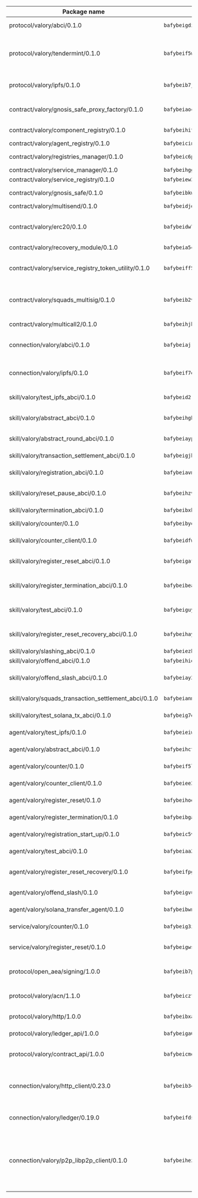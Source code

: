 | Package name                                                  | Package hash                                                  | Description                                                                                                                |
| ------------------------------------------------------------- | ------------------------------------------------------------- | -------------------------------------------------------------------------------------------------------------------------- |
| protocol/valory/abci/0.1.0                                    | `bafybeigdi6wsbdn2nv7clzhnuhki3taywgiiajwawdaat57o5ntlgqj2qe` | A protocol for ABCI requests and responses.                                                                                |
| protocol/valory/tendermint/0.1.0                              | `bafybeif5wq5i2ugr66alniej2bk4vws5sikal7otx674y5kz52e3ulo2qm` | A protocol for communication between two AEAs to share tendermint configuration details.                                   |
| protocol/valory/ipfs/0.1.0                                    | `bafybeib7jhgyocjwdq3r5wzq3z4qeubj3dwi3aqjn2uxzuwnjp5fhvafcu` | A protocol specification for IPFS requests and responses.                                                                  |
| contract/valory/gnosis_safe_proxy_factory/0.1.0               | `bafybeiaocq4aaqhdtbmw3lsakqp2isamany3ui6kw43w6osbjndtoj6wey` | Gnosis Safe proxy factory (GnosisSafeProxyFactory) contract                                                                |
| contract/valory/component_registry/0.1.0                      | `bafybeihitc3xybzbnxsybb46uqejqunwhvnvkwtk23yxacfdafm3n4bu2a` | Component registry contract                                                                                                |
| contract/valory/agent_registry/0.1.0                          | `bafybeicinlkh76yggtqrzhii6zhavpxqkpbles3wh73durkqchbj2elor4` | Agent registry contract                                                                                                    |
| contract/valory/registries_manager/0.1.0                      | `bafybeic6plto4ptvs726gp77grzsr2kltuwhrff36pi2mjgjeegt7qa5bm` | Registries Manager contract                                                                                                |
| contract/valory/service_manager/0.1.0                         | `bafybeihgg7blocpxxbugduq4zjq4xhndpwdblkzd5moggucoxk5i5emyba` | Service Manager contract                                                                                                   |
| contract/valory/service_registry/0.1.0                        | `bafybeiew3fcu2rl27ew5htqjofndwlhx63jfg6vrddkmx2rgyo3jfqsueu` | Service Registry contract                                                                                                  |
| contract/valory/gnosis_safe/0.1.0                             | `bafybeibkwbupoz3sab4pxmhhtrdrsgy6di3xptk7sj3f72c3em7fzl35re` | Gnosis Safe (GnosisSafeL2) contract                                                                                        |
| contract/valory/multisend/0.1.0                               | `bafybeidjdgi2kyexajirj3cnpzgse4y5u664b2blztt4flv6i7knlecyr4` | MultiSend contract                                                                                                         |
| contract/valory/erc20/0.1.0                                   | `bafybeidw7l6kttsnyskar5i5lmue3kgigtgrusszy6i3e4aqzbxoy5xiyi` | The scaffold contract scaffolds a contract to be implemented by the developer.                                             |
| contract/valory/recovery_module/0.1.0                         | `bafybeia5c4ejbxubcwommqmhlbjcvo7homs4v6grcb6l7s6ncv72my7jja` | Recovery module                                                                                                            |
| contract/valory/service_registry_token_utility/0.1.0          | `bafybeiff5qt664ym4rjoyvgysfh6e4sw2sxjbkz6aqaecm4fi5evj3rfbe` | The scaffold contract scaffolds a contract to be implemented by the developer.                                             |
| contract/valory/squads_multisig/0.1.0                         | `bafybeib2vmqdbtmkmgztiayalhi27ppcgmliqwrqtyv5afp2zdnphnibfi` | The scaffold contract scaffolds a contract to be implemented by the developer.                                             |
| contract/valory/multicall2/0.1.0                              | `bafybeihjbi374hvi7jgypcwcoa3hsxlxkoqzo3nxu7xedpwhtgqnjrzsta` | The MakerDAO multicall2 contract.                                                                                          |
| connection/valory/abci/0.1.0                                  | `bafybeiajrsgli7r5ouxydfzk42monl44c4av3jnys3oezgmg7ye4xk5sla` | connection to wrap communication with an ABCI server.                                                                      |
| connection/valory/ipfs/0.1.0                                  | `bafybeif7exoq2viwhfgfcjplxq73hnxvgpsx7pwshhntx6aekza25mdwli` | A connection responsible for uploading and downloading files from IPFS.                                                    |
| skill/valory/test_ipfs_abci/0.1.0                             | `bafybeid2rphqb2iyh2xz3n3j6k7w5lhp2oo462n4ntfr4jk3ixuipgtybq` | IPFS e2e testing application.                                                                                              |
| skill/valory/abstract_abci/0.1.0                              | `bafybeihgbihz5wlimwnslwwp35w4bjkg3bdhnhbfwwpfoojssibluvl3b4` | The abci skill provides a template of an ABCI application.                                                                 |
| skill/valory/abstract_round_abci/0.1.0                        | `bafybeiaypthz4rxgw7wgv2tjvtbbvxbw4r6cuyhtgmc6yjnvuxahjtnliy` | abstract round-based ABCI application                                                                                      |
| skill/valory/transaction_settlement_abci/0.1.0                | `bafybeigjh2vk6tczt5takriy62mye4c5pxpqp7sej7dhnjupc7ybog35sm` | ABCI application for transaction settlement.                                                                               |
| skill/valory/registration_abci/0.1.0                          | `bafybeiavm4gergj7d56ym4e6kb5axwybyiea4c6m2zapt5tlaje5uotpsy` | ABCI application for common apps.                                                                                          |
| skill/valory/reset_pause_abci/0.1.0                           | `bafybeihzvhhkfqh4ith4sbsuxanrekixm4fkx3zcl6zj7m3lxara5og67i` | ABCI application for resetting and pausing app executions.                                                                 |
| skill/valory/termination_abci/0.1.0                           | `bafybeibxbwflxukgvic7scxhaxxeoighiz56jwqwd25dhnaff33ohii2sq` | Termination skill.                                                                                                         |
| skill/valory/counter/0.1.0                                    | `bafybeibyojbhfpdppboseh2bm5wfgta7mrn4bdzks7ta2jtedlb375l3oy` | The ABCI Counter application example.                                                                                      |
| skill/valory/counter_client/0.1.0                             | `bafybeidfw5av7ceqyyovf6ma3wpnvccwmmqos36vfiro3ypldroz6hr7ea` | A client for the ABCI counter application.                                                                                 |
| skill/valory/register_reset_abci/0.1.0                        | `bafybeigafuiibmzlydl5zrpfojysp4esgnvowonumoxmw6dazmka3orpr4` | ABCI application for dummy skill that registers and resets                                                                 |
| skill/valory/register_termination_abci/0.1.0                  | `bafybeibeakhtfs74j6zdyaz5n6w2ur33plfa2b2arlo4mg4wjjvxainhgq` | ABCI application for dummy skill that registers and resets                                                                 |
| skill/valory/test_abci/0.1.0                                  | `bafybeiguy434jqn54e57dq7ssxh7gazrjobx5ba3pgvgi4xjllkdiojj4a` | ABCI application for testing the ABCI connection.                                                                          |
| skill/valory/register_reset_recovery_abci/0.1.0               | `bafybeihay2x23uwa226ijv4fr5jbztynzdahq73az7kzjkx77fszbjvspu` | ABCI application for dummy skill that registers and resets                                                                 |
| skill/valory/slashing_abci/0.1.0                              | `bafybeiezbwkdpnvkcfa24zr2cshxrfbeecvtg3j3w62vtibnsvaui4gmti` | Slashing skill.                                                                                                            |
| skill/valory/offend_abci/0.1.0                                | `bafybeihien7im2lr4fy22aytglky7cs4gwelnksht3rqoxpzhqkdpiza3i` | Offend ABCI application.                                                                                                   |
| skill/valory/offend_slash_abci/0.1.0                          | `bafybeiay3in2btn2pswrsaacgebkcqc66ksaykaa7ljqh5mqooyb7iudkq` | ABCI application used in order to test the slashing abci                                                                   |
| skill/valory/squads_transaction_settlement_abci/0.1.0         | `bafybeianmmfyoqjld3qcgfpaj4dc2omawxhw4kv4ggayabou7swboiofp4` | ABCI application for transaction settlement.                                                                               |
| skill/valory/test_solana_tx_abci/0.1.0                        | `bafybeig7oapfzob7ynlotof5gl4zpfokroiov6zygsubpltztgtiv24sdm` | SOLANA e2e testing application.                                                                                            |
| agent/valory/test_ipfs/0.1.0                                  | `bafybeieiw2gbhfwyh6dntg4nrwmx6snxnyneet73n34hxagiqxb7mynkdq` | Agent for testing the ABCI connection.                                                                                     |
| agent/valory/abstract_abci/0.1.0                              | `bafybeihcttwsuss3uddxz3zwzdxpkdq4rxe4sgwc2kqmcslu4qdl5v6gmi` | The abstract ABCI AEA - for testing purposes only.                                                                         |
| agent/valory/counter/0.1.0                                    | `bafybeif5l4s3vckmqxujoxmrpusm4xta2puha47nxtoz4fgeqlg7izqg44` | The ABCI Counter example as an AEA                                                                                         |
| agent/valory/counter_client/0.1.0                             | `bafybeiee3ecoled6fbrhlrubr646zfcd7ilr3fixe6q6h6shskohkmavaq` | The ABCI Counter example as an AEA                                                                                         |
| agent/valory/register_reset/0.1.0                             | `bafybeihoec3l2ekkkwkrlnciljglw224yovvalegnvtbui3dc2jjvxugzm` | Register reset to replicate Tendermint issue.                                                                              |
| agent/valory/register_termination/0.1.0                       | `bafybeibgavpv6ox44yqsxwamfue3lkog64whourwb4polux2vbycxjeupe` | Register terminate to test the termination feature.                                                                        |
| agent/valory/registration_start_up/0.1.0                      | `bafybeic5vcznk7pwyaokxbxuwth67torvqixhrz6ocsqvdf3zkf6jt2pta` | Registration start-up ABCI example.                                                                                        |
| agent/valory/test_abci/0.1.0                                  | `bafybeiaa23zshplk7bonuphwfm5egi5ade4463pldksdug34q6k2vs37q4` | Agent for testing the ABCI connection.                                                                                     |
| agent/valory/register_reset_recovery/0.1.0                    | `bafybeifpgswonweskzw7g3qqp55lmw5niarokefy4oywidumauxa6f3ut4` | Agent to showcase hard reset as a recovery mechanism.                                                                      |
| agent/valory/offend_slash/0.1.0                               | `bafybeigvu267w76issj7fss2ey3u7syx3pvaopwiidhxfv7z5g5khoc6mq` | Offend and slash to test the slashing feature.                                                                             |
| agent/valory/solana_transfer_agent/0.1.0                      | `bafybeibwn7relvzzeti6vqbtlofoze6onp2qoyrlnb47l43dzxkzazftim` | Register terminate to test the termination feature.                                                                        |
| service/valory/counter/0.1.0                                  | `bafybeig3ilu7bvbc5furz52dperobdkmhacnh3vqp74rimjrpi5nelrusi` | A set of agents incrementing a counter                                                                                     |
| service/valory/register_reset/0.1.0                           | `bafybeigwsm22tc5wrvfk7mw2xvgooseujnnrca6ms4jcwkoxfuqdqh3tnq` | Test and debug tendermint reset mechanism.                                                                                 |
| protocol/open_aea/signing/1.0.0                               | `bafybeib7p5as3obcdzseiwg5umj2piiqaodkxkto7qh7b552l5emwsmdzm` | A protocol for communication between skills and decision maker.                                                            |
| protocol/valory/acn/1.1.0                                     | `bafybeicztpzulro64brsms6qmlav3dz635eykpb7ihtchu2eke2hr52efa` | The protocol used for envelope delivery on the ACN.                                                                        |
| protocol/valory/http/1.0.0                                    | `bafybeibxab2yfpchusrzw4rgrasjomtpphazanpivhhtznmuao5ny2lsmi` | A protocol for HTTP requests and responses.                                                                                |
| protocol/valory/ledger_api/1.0.0                              | `bafybeiga6gdd3ccdt5jgrov474koz524f3pfbhprwxfjj7wextkl7wozsa` | A protocol for ledger APIs requests and responses.                                                                         |
| protocol/valory/contract_api/1.0.0                            | `bafybeicmo2ufeoqyyczkom6xp3nwmhosd75kpe4xfwn7gaz6vegj732b4m` | A protocol for contract APIs requests and responses.                                                                       |
| connection/valory/http_client/0.23.0                          | `bafybeib34a2ukancj5524tz64smczju2q2njscgufmtml6dcjb3bjyaocy` | The HTTP_client connection that wraps a web-based client connecting to a RESTful API specification.                        |
| connection/valory/ledger/0.19.0                               | `bafybeifdsep5suryfufmto4j5fyvjhmlgypyg6zvvwqsm4edlwfbfsav5y` | A connection to interact with any ledger API and contract API.                                                             |
| connection/valory/p2p_libp2p_client/0.1.0                     | `bafybeihezztwiiismlbblbv67i4zibp7w6xzpqadt67mcdjaoauibjqii4` | The libp2p client connection implements a tcp connection to a running libp2p node as a traffic delegate to send/receive envelopes to/from agents in the DHT. |
